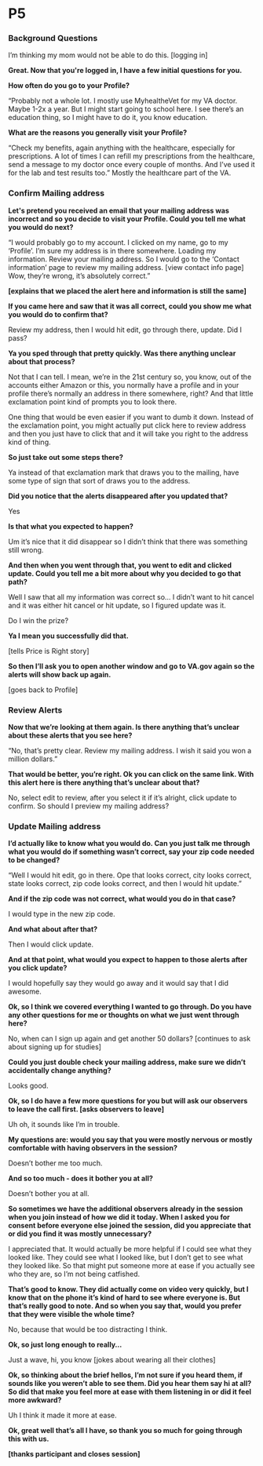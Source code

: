 # P5

### Background Questions

I’m thinking my mom would not be able to do this. [logging in]

**Great. Now that you're logged in, I have a few initial questions for you.**

**How often do you go to your Profile?**

“Probably not a whole lot. I mostly use MyhealtheVet for my VA doctor. Maybe 1-2x a year. But I might start going to school here. I see there’s an education thing, so I might have to do it, you know education. 

**What are the reasons you generally visit your Profile?**

“Check my benefits, again anything with the healthcare, especially for prescriptions. A lot of times I can refill my prescriptions from the healthcare, send a message to my doctor once every couple of months. And I’ve used it for the lab and test results too.”
Mostly the healthcare part of the VA.

### Confirm Mailing address

**Let's pretend you received an email that your mailing address was incorrect and so you decide to visit your Profile. Could you tell me what you would do next?**

“I would probably go to my account. I clicked on my name, go to my ‘Profile’. I’m sure my address is in there somewhere. Loading my information. Review your mailing address. So I would go to the ‘Contact information’ page to review my mailing address. [view contact info page] Wow, they’re wrong, it’s absolutely correct.”

**[explains that we placed the alert here and information is still the same]**

**If you came here and saw that it was all correct, could you show me what you would do to confirm that?**

Review my address, then I would hit edit, go through there, update. Did I pass?

**Ya you sped through that pretty quickly. Was there anything unclear about that process?**

Not that I can tell. I mean, we’re in the 21st century so, you know, out of the accounts either Amazon or this, you normally have a profile and in your profile there’s normally an address in there somewhere, right? And that little exclamation point kind of prompts you to look there. 

One thing that would be even easier if you want to dumb it down. Instead of the exclamation point, you might actually put click here to review address and then you just have to click that and it will take you right to the address kind of thing. 

**So just take out some steps there?**

Ya instead of that exclamation mark that draws you to the mailing, have some type of sign that sort of draws you to the address.

**Did you notice that the alerts disappeared after you updated that?**

Yes

**Is that what you expected to happen?**

Um it’s nice that it did disappear so I didn’t think that there was something still wrong. 

**And then when you went through that, you went to edit and clicked update. Could you tell me a bit more about why you decided to go that path?**

Well I saw that all my information was correct so… I didn’t want to hit cancel and it was either hit cancel or hit update, so I figured update was it. 

Do I win the prize?

**Ya I mean you successfully did that.**

[tells Price is Right story]

**So then I’ll ask you to open another window and go to VA.gov again so the alerts will show back up again.**

[goes back to Profile]

### Review Alerts

**Now that we’re looking at them again. Is there anything that’s unclear about these alerts that you see here?**

“No, that’s pretty clear. Review my mailing address. I wish it said you won a million dollars.”

**That would be better, you’re right. Ok you can click on the same link. With this alert here is there anything that’s unclear about that?**

No, select edit to review, after you select it if it’s alright, click update to confirm. So should I preview my mailing address? 

### Update Mailing address

**I’d actually like to know what you would do. Can you just talk me through what you would do if something wasn’t correct, say your zip code needed to be changed?**

“Well I would hit edit, go in there. Ope that looks correct, city looks correct, state looks correct, zip code looks correct, and then I would hit update.”

**And if the zip code was not correct, what would you do in that case?**

I would type in the new zip code. 

**And what about after that?**

Then I would click update.

**And at that point, what would you expect to happen to those alerts after you click update?**

I would hopefully say they would go away and it would say that I did awesome. 

**Ok, so I think we covered everything I wanted to go through. Do you have any other questions for me or thoughts on what we just went through here?**

No, when can I sign up again and get another 50 dollars? [continues to ask about signing up for studies]

**Could you just double check your mailing address, make sure we didn’t accidentally change anything?**

Looks good. 

**Ok, so I do have a few more questions for you but will ask our observers to leave the call first. [asks observers to leave]**

Uh oh, it sounds like I’m in trouble. 

**My questions are: would you say that you were mostly nervous or mostly comfortable with having observers in the session?**

Doesn’t bother me too much. 

**And so too much - does it bother you at all?**

Doesn’t bother you at all.

**So sometimes we have the additional observers already in the session when you join instead of how we did it today. When I asked you for consent before everyone else joined the session, did you appreciate that or did you find it was mostly unnecessary?**

I appreciated that. It would actually be more helpful if I could see what they looked like. They could see what I looked like, but I don’t get to see what they looked like. So that might put someone more at ease if you actually see who they are, so I’m not being catfished.

**That’s good to know. They did actually come on video very quickly, but I know that on the phone it’s kind of hard to see where everyone is. But that’s really good to note. And so when you say that, would you prefer that they were visible the whole time?**

No, because that would be too distracting I think.

**Ok, so just long enough to really…**

Just a wave, hi, you know [jokes about wearing all their clothes]

**Ok, so thinking about the brief hellos, I’m not sure if you heard them, if sounds like you weren’t able to see them. Did you hear them say hi at all? So did that make you feel more at ease with them listening in or did it feel more awkward?**

Uh I think it made it more at ease.

**Ok, great well that’s all I have, so thank you so much for going through this with us.**

**[thanks participant and closes session]**
 
